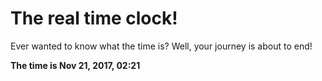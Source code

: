 # The real time clock!

Ever wanted to know what the time is? Well, your journey is about to end!

**The time is Nov 21, 2017, 02:21**